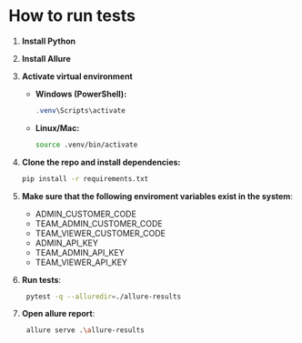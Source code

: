 # How to run tests

1. **Install Python**

2. **Install Allure**

3. **Activate virtual environment**  
   - **Windows (PowerShell):**
     ```powershell
     .venv\Scripts\activate
     ```
   - **Linux/Mac:**
     ```bash
     source .venv/bin/activate
     ```

4. **Clone the repo and install dependencies:**
   ```bash
   pip install -r requirements.txt
   
5. **Make sure that the following enviroment variables exist in the system**:
   - ADMIN_CUSTOMER_CODE
   - TEAM_ADMIN_CUSTOMER_CODE
   - TEAM_VIEWER_CUSTOMER_CODE
   - ADMIN_API_KEY
   - TEAM_ADMIN_API_KEY
   - TEAM_VIEWER_API_KEY
   
6. **Run tests**:
   ```bash
    pytest -q --alluredir=./allure-results

7. **Open allure report**:
   ```bash
    allure serve .\allure-results  